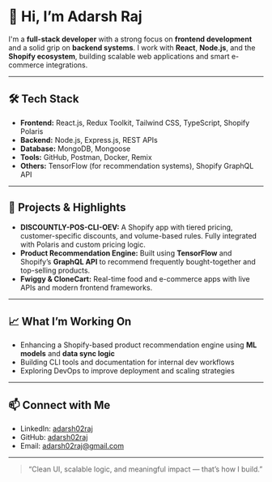 # 👋 Hi, I’m Adarsh Raj

I'm a **full-stack developer** with a strong focus on **frontend development** and a solid grip on **backend systems**. I work with **React**, **Node.js**, and the **Shopify ecosystem**, building scalable web applications and smart e-commerce integrations.

---

## 🛠️ Tech Stack
- **Frontend:** React.js, Redux Toolkit, Tailwind CSS, TypeScript, Shopify Polaris
- **Backend:** Node.js, Express.js, REST APIs
- **Database:** MongoDB, Mongoose
- **Tools:** GitHub, Postman, Docker, Remix
- **Others:** TensorFlow (for recommendation systems), Shopify GraphQL API

---

## 🚀 Projects & Highlights

- **DISCOUNTLY-POS-CLI-OEV:** A Shopify app with tiered pricing, customer-specific discounts, and volume-based rules. Fully integrated with Polaris and custom pricing logic.
- **Product Recommendation Engine:** Built using **TensorFlow** and Shopify’s **GraphQL API** to recommend frequently bought-together and top-selling products.
- **Fwiggy & CloneCart:** Real-time food and e-commerce apps with live APIs and modern frontend frameworks.

---

## 📈 What I’m Working On
- Enhancing a Shopify-based product recommendation engine using **ML models** and **data sync logic**
- Building CLI tools and documentation for internal dev workflows
- Exploring DevOps to improve deployment and scaling strategies

---

## 📫 Connect with Me
- LinkedIn: [adarsh02raj](https://linkedin.com/in/adarsh02raj)
- GitHub: [adarsh02raj](https://github.com/adarsh02raj)
- Email: adarsh02raj@gmail.com

---

> “Clean UI, scalable logic, and meaningful impact — that’s how I build.”

